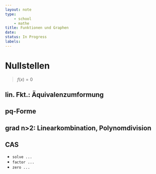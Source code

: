 ```yaml
---
layout: note
type: 
    - school
    - mathe
title: Funktionen und Graphen
date: 
status: In Progress
labels:
---
```


# Nullstellen

> $f(x)=0$

## lin. Fkt.: Äquivalenzumformung

## pq-Forme

## grad n>2: Linearkombination, Polynomdivision

## CAS 

- `solve ...`
- `factor ...`
- `zero ...`
